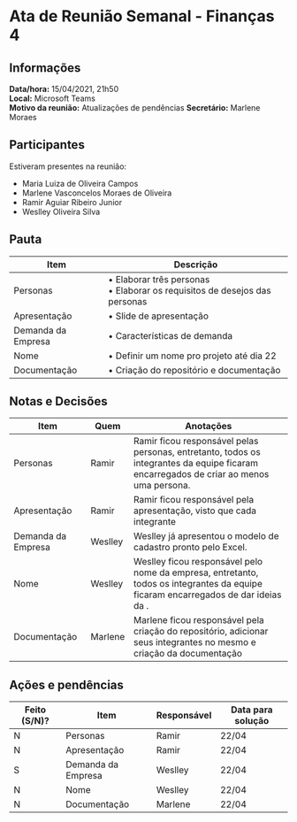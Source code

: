 # Ata de Reunião Semanal - Finanças 4

## Informações
**Data/hora:** 15/04/2021, 21h50  
**Local:** Microsoft Teams  
**Motivo da reunião:** Atualizações de pendências 
**Secretário:** Marlene Moraes

## Participantes
Estiveram presentes na reunião:
- Maria Luiza de Oliveira Campos
- Marlene Vasconcelos Moraes de Oliveira
- Ramir Aguiar Ribeiro Junior
- Weslley Oliveira Silva

## Pauta

Item | Descrição
---- | ----
Personas | • Elaborar três personas<br>• Elaborar os requisitos de desejos das personas 
Apresentação | • Slide de apresentação 
Demanda da Empresa | • Características de demanda 
Nome | • Definir um nome pro projeto até dia 22 
Documentação | • Criação do repositório e documentação 

## Notas e Decisões
Item | Quem | Anotações 
---- | ---- | ---- 
Personas | Ramir | Ramir ficou responsável pelas personas, entretanto, todos os integrantes da equipe ficaram encarregados de criar ao menos uma persona. 
Apresentação | Ramir | Ramir ficou responsável pela apresentação, visto que cada integrante 
Demanda da Empresa | Weslley | Weslley já apresentou o modelo de cadastro pronto pelo Excel. 
Nome | Weslley | Weslley ficou responsável pelo nome da empresa, entretanto, todos os integrantes da equipe ficaram encarregados de dar ideias da . 
Documentação | Marlene | Marlene ficou responsável pela criação do repositório, adicionar seus integrantes no mesmo e criação da documentação 


## Ações e pendências
| Feito (S/N)? | Item | Responsável | Data para solução |
| ---- | ---- | ---- | ---- |
| N | Personas | Ramir | 22/04 |
| N | Apresentação | Ramir | 22/04 |
| S | Demanda da Empresa | Weslley | 22/04 |
| N | Nome | Weslley | 22/04 |
| N | Documentação | Marlene | 22/04 |



